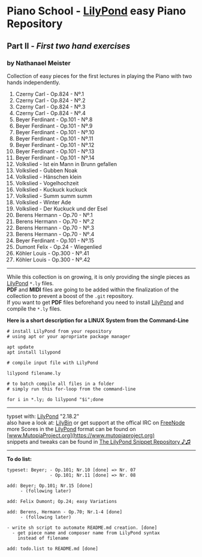 # Piano School - [LilyPond](http://www.lilypond.org) easy Piano Repository
## Part II - *First two hand exercises*
### by Nathanael Meister

Collection of easy pieces for the first lectures in
playing the Piano with two hands independently.

1. Czerny Carl - Op.824 - Nº.1
2. Czerny Carl - Op.824 - Nº.2
3. Czerny Carl - Op.824 - Nº.3
4. Czerny Carl - Op.824 - Nº.4
5. Beyer Ferdinant - Op.101 - Nº.8
6. Beyer Ferdinant - Op.101 - Nº.9
7. Beyer Ferdinant - Op.101 - Nº.10
8. Beyer Ferdinant - Op.101 - Nº.11
9. Beyer Ferdinant - Op.101 - Nº.12
10. Beyer Ferdinant - Op.101 - Nº.13
11. Beyer Ferdinant - Op.101 - Nº.14
12. Volkslied - Ist ein Mann in Brunn gefallen
13. Volkslied - Gubben Noak
14. Volkslied - Hänschen klein
15. Volkslied - Vogelhochzeit
16. Volkslied - Kuckuck kuckuck
17. Volkslied - Summ summ summ
18. Volkslied - Winter Ade
19. Volkslied - Der Kuckuck und der Esel
20. Berens Hermann - Op.70 - Nº.1
21. Berens Hermann - Op.70 - Nº.2
22. Berens Hermann - Op.70 - Nº.3
23. Berens Hermann - Op.70 - Nº.4
24. Beyer Ferdinant - Op.101 - Nº.15
40. Dumont Felix - Op.24 - Wiegenlied
41. Köhler Louis - Op.300 - Nº.41
42. Köhler Louis - Op.300 - Nº.42

_____________________________________________________________

While this collection is on growing, it is only providing the single pieces as [LilyPond](http://lilypond.org) `*.ly` files.  
**PDF** and **MIDI** files are going to be added within the finalization of the collection to prevent a boost of the `.git` repository.  
If you want to get **PDF** files beforehand you need to install [LilyPond](http://lilypond.org) and compile the `*.ly` files.

**Here is a short description for a LINUX System from the Command-Line**

```
# install LilyPond from your repository
# using apt or your apropriate package manager

apt update
apt install lilypond

# compile input file with LilyPond

lilypond filename.ly

# to batch compile all files in a folder
# simply run this for-loop from the command-line

for i in *.ly; do lilypond "$i";done
```
_____________________________________________________________

typset with: [LilyPond](http://lilypond.org) "2.18.2"  
also have a look at: [LilyBin](http://lilybin.com)
or get support at the offical IRC on [FreeNode](http://webchat.freenode.net/?channels=lilypond)  
more Scores in the [LilyPond](http://lilypond.org) format can be found on [www.MutopiaProject.org](https://www.mutopiaproject.org)  
snippets and tweaks can be found in [The LilyPond Snippet Repository ♪♫](http://lsr.di.unimi.it/LSR/Search) 
_____________________________________________________________

**To do list:**
```
typeset: Beyer; - Op.101; Nr.10 [done] => Nr. 07
                - Op.101; Nr.11 [done] => Nr. 08

add: Beyer; Op.101; Nr.15 [done]
     - (following later)

add: Felix Dumont; Op.24; easy Variations

add: Berens, Hermann - Op.70; Nr.1-4 [done]
     - (following later)

- write sh script to automate README.md creation. [done]
  - get piece name and composer name from LilyPond syntax
    instead of filename

add: todo.list to README.md [done]

```
